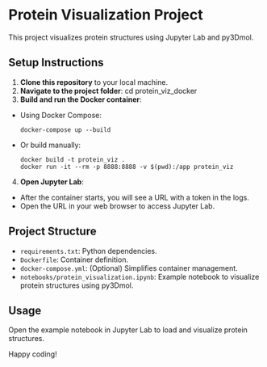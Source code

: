 # Protein Visualization Project

This project visualizes protein structures using Jupyter Lab and py3Dmol.

## Setup Instructions

1. **Clone this repository** to your local machine.
2. **Navigate to the project folder**:
    cd protein_viz_docker
3. **Build and run the Docker container**:
- Using Docker Compose:
  ```
  docker-compose up --build
  ```
- Or build manually:
  ```
  docker build -t protein_viz .
  docker run -it --rm -p 8888:8888 -v $(pwd):/app protein_viz
  ```
4. **Open Jupyter Lab**:
- After the container starts, you will see a URL with a token in the logs.
- Open the URL in your web browser to access Jupyter Lab.

## Project Structure

- `requirements.txt`: Python dependencies.
- `Dockerfile`: Container definition.
- `docker-compose.yml`: (Optional) Simplifies container management.
- `notebooks/protein_visualization.ipynb`: Example notebook to visualize protein structures using py3Dmol.

## Usage

Open the example notebook in Jupyter Lab to load and visualize protein structures.

Happy coding!
